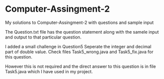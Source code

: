 # Computer-Assingment-2
My solutions to Computer-Assingment-2 with questions and sample input 

The Question.txt file has the question statement along with the samele input and output to that particular question.

I added a small challenge in Question5 
Seperate the integer and decimal part of double value. Check files Task5_wrong.java and Task5_fix.java for this question.

However this is not required and the direct answer to this question is in file Task5.java which I have used in my project. 
